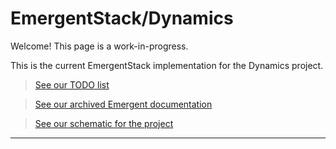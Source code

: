 <h1>EmergentStack/Dynamics</h1>

Welcome!  This page is a work-in-progress.

This is the current EmergentStack implementation for the Dynamics project.

> [See our TODO list](documentation/TODO.md)

> [See our archived Emergent documentation](documentation/OldEmergentDoc.md)

> [See our schematic for the project](https://lucid.app/lucidchart/d0b7909a-63c5-4f27-ac7b-0302e7b34b78/edit?invitationId=inv_c26ddbe3-b734-45f4-b949-3a596a48ed06)
---

